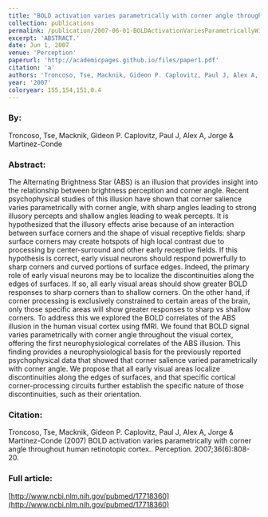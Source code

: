 ```yaml
---
title: "BOLD activation varies parametrically with corner angle throughout human retinotopic cortex."
collection: publications
permalink: /publication/2007-06-01-BOLDActivationVariesParametricallyWithCornerAngleThroughoutHuma
excerpt: 'ABSTRACT.'
date: Jun 1, 2007
venue: 'Perception'
paperurl: 'http://academicpages.github.io/files/paper1.pdf'
citation: 'a'
authors: 'Troncoso, Tse, Macknik, Gideon P. Caplovitz, Paul J, Alex A, Jorge & Martinez-Conde'
year: '2007'
coloryear: 155,154,151,0.4
---
```


### By: 
Troncoso, Tse, Macknik, Gideon P. Caplovitz, Paul J, Alex A, Jorge & Martinez-Conde

### Abstract: 
The Alternating Brightness Star (ABS) is an illusion that provides insight into the relationship between brightness perception and corner angle. Recent psychophysical studies of this illusion have shown that corner salience varies parametrically with corner angle, with sharp angles leading to strong illusory percepts and shallow angles leading to weak percepts. It is hypothesized that the illusory effects arise because of an interaction between surface corners and the shape of visual receptive fields: sharp surface corners may create hotspots of high local contrast due to processing by center-surround and other early receptive fields. If this hypothesis is correct, early visual neurons should respond powerfully to sharp corners and curved portions of surface edges. Indeed, the primary role of early visual neurons may be to localize the discontinuities along the edges of surfaces. If so, all early visual areas should show greater BOLD responses to sharp corners than to shallow corners. On the other hand, if corner processing is exclusively constrained to certain areas of the brain, only those specific areas will show greater responses to sharp vs shallow corners. To address this we explored the BOLD correlates of the ABS illusion in the human visual cortex using fMRI. We found that BOLD signal varies parametrically with corner angle throughout the visual cortex, offering the first neurophysiological correlates of the ABS illusion. This finding provides a neurophysiological basis for the previously reported psychophysical data that showed that corner salience varied parametrically with corner angle. We propose that all early visual areas localize discontinuities along the edges of surfaces, and that specific cortical corner-processing circuits further establish the specific nature of those discontinuities, such as their orientation.

### Citation: 
Troncoso, Tse, Macknik, Gideon P. Caplovitz, Paul J, Alex A, Jorge & Martinez-Conde (2007) BOLD activation varies parametrically with corner angle throughout human retinotopic cortex.. Perception. 2007;36(6):808-20.

### Full article: 
[http://www.ncbi.nlm.nih.gov/pubmed/17718360](http://www.ncbi.nlm.nih.gov/pubmed/17718360)
